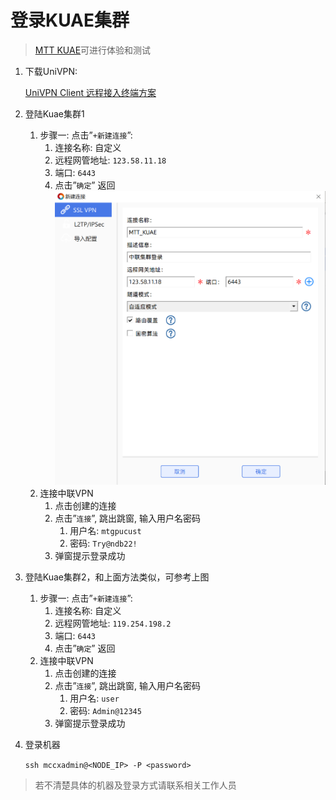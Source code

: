 # 登录KUAE集群

> [MTT KUAE](https://www.mthreads.com/product/KUAE)可进行体验和测试


1. 下载UniVPN:
    
     [UniVPN Client 远程接入终端方案](https://www.leagsoft.com/doc/article/103107.html)
    
2. 登陆Kuae集群1
    1. 步骤一: 点击”`+新建连接`”:
        1. 连接名称: 自定义
        2. 远程网管地址: `123.58.11.18`
        3. 端口: `6443`
        4. 点击”`确定`” 返回
        ![img](../_static/zl_new_connect.png)
    2. 连接中联VPN
        1. 点击创建的连接
        2. 点击”`连接`”, 跳出跳窗, 输入用户名密码
            1. 用户名: `mtgpucust`
            2. 密码: `Try@ndb22!`
        3. 弹窗提示登录成功
3. 登陆Kuae集群2，和上面方法类似，可参考上图
    1. 步骤一: 点击”`+新建连接`”:
        1. 连接名称: 自定义
        2. 远程网管地址: `119.254.198.2`
        3. 端口: `6443`
        4. 点击”`确定`” 返回
    2. 连接中联VPN
        1. 点击创建的连接
        2. 点击”`连接`”, 跳出跳窗, 输入用户名密码
            1. 用户名: `user`
            2. 密码: `Admin@12345`
        3. 弹窗提示登录成功
        
4. 登录机器
    
    `ssh mccxadmin@<NODE_IP> -P <password>`
> 若不清楚具体的机器及登录方式请联系相关工作人员
